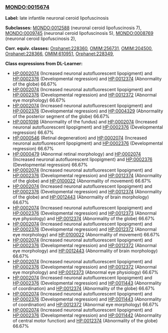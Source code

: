 
### [MONDO:0015674](http://purl.obolibrary.org/obo/MONDO_0015674)
**Label:** late infantile neuronal ceroid lipofuscinosis

**Subclasses:** [MONDO:0012588](http://purl.obolibrary.org/obo/MONDO_0012588) (neuronal ceroid lipofuscinosis 7), [MONDO:0009745](http://purl.obolibrary.org/obo/MONDO_0009745) (neuronal ceroid lipofuscinosis 5), [MONDO:0008769](http://purl.obolibrary.org/obo/MONDO_0008769) (neuronal ceroid lipofuscinosis 2), 

**Corr. equiv. classes:** [Orphanet:228360](http://www.orpha.net/ORDO/Orphanet_228360), [OMIM:256731](http://purl.obolibrary.org/obo/OMIM_256731), [OMIM:204500](http://purl.obolibrary.org/obo/OMIM_204500), [Orphanet:228366](http://www.orpha.net/ORDO/Orphanet_228366), [OMIM:610951](http://purl.obolibrary.org/obo/OMIM_610951), [Orphanet:228349](http://www.orpha.net/ORDO/Orphanet_228349), 

**Class expressions from DL-Learner:**

- [HP:0002074](http://purl.obolibrary.org/obo/HP_0002074) (Increased neuronal autofluorescent lipopigment) and [HP:0002376](http://purl.obolibrary.org/obo/HP_0002376) (Developmental regression) and [HP:0012374](http://purl.obolibrary.org/obo/HP_0012374) (Abnormality of the globe) 66.67%
- [HP:0002074](http://purl.obolibrary.org/obo/HP_0002074) (Increased neuronal autofluorescent lipopigment) and [HP:0002376](http://purl.obolibrary.org/obo/HP_0002376) (Developmental regression) and [HP:0012372](http://purl.obolibrary.org/obo/HP_0012372) (Abnormal eye morphology) 66.67%
- [HP:0002074](http://purl.obolibrary.org/obo/HP_0002074) (Increased neuronal autofluorescent lipopigment) and [HP:0002376](http://purl.obolibrary.org/obo/HP_0002376) (Developmental regression) and [HP:0004329](http://purl.obolibrary.org/obo/HP_0004329) (Abnormality of the posterior segment of the globe) 66.67%
- [HP:0001098](http://purl.obolibrary.org/obo/HP_0001098) (Abnormality of the fundus) and [HP:0002074](http://purl.obolibrary.org/obo/HP_0002074) (Increased neuronal autofluorescent lipopigment) and [HP:0002376](http://purl.obolibrary.org/obo/HP_0002376) (Developmental regression) 66.67%
- [HP:0000546](http://purl.obolibrary.org/obo/HP_0000546) (Retinal degeneration) and [HP:0002074](http://purl.obolibrary.org/obo/HP_0002074) (Increased neuronal autofluorescent lipopigment) and [HP:0002376](http://purl.obolibrary.org/obo/HP_0002376) (Developmental regression) 66.67%
- [HP:0000479](http://purl.obolibrary.org/obo/HP_0000479) (Abnormal retinal morphology) and [HP:0002074](http://purl.obolibrary.org/obo/HP_0002074) (Increased neuronal autofluorescent lipopigment) and [HP:0002376](http://purl.obolibrary.org/obo/HP_0002376) (Developmental regression) 66.67%
- [HP:0002074](http://purl.obolibrary.org/obo/HP_0002074) (Increased neuronal autofluorescent lipopigment) and [HP:0002376](http://purl.obolibrary.org/obo/HP_0002376) (Developmental regression) and [HP:0012374](http://purl.obolibrary.org/obo/HP_0012374) (Abnormality of the globe) and [HP:0100022](http://purl.obolibrary.org/obo/HP_0100022) (Abnormality of movement) 66.67%
- [HP:0002074](http://purl.obolibrary.org/obo/HP_0002074) (Increased neuronal autofluorescent lipopigment) and [HP:0002376](http://purl.obolibrary.org/obo/HP_0002376) (Developmental regression) and [HP:0012374](http://purl.obolibrary.org/obo/HP_0012374) (Abnormality of the globe) and [HP:0012443](http://purl.obolibrary.org/obo/HP_0012443) (Abnormality of brain morphology) 66.67%
- [HP:0002074](http://purl.obolibrary.org/obo/HP_0002074) (Increased neuronal autofluorescent lipopigment) and [HP:0002376](http://purl.obolibrary.org/obo/HP_0002376) (Developmental regression) and [HP:0012373](http://purl.obolibrary.org/obo/HP_0012373) (Abnormal eye physiology) and [HP:0012374](http://purl.obolibrary.org/obo/HP_0012374) (Abnormality of the globe) 66.67%
- [HP:0002074](http://purl.obolibrary.org/obo/HP_0002074) (Increased neuronal autofluorescent lipopigment) and [HP:0002376](http://purl.obolibrary.org/obo/HP_0002376) (Developmental regression) and [HP:0012372](http://purl.obolibrary.org/obo/HP_0012372) (Abnormal eye morphology) and [HP:0100022](http://purl.obolibrary.org/obo/HP_0100022) (Abnormality of movement) 66.67%
- [HP:0002074](http://purl.obolibrary.org/obo/HP_0002074) (Increased neuronal autofluorescent lipopigment) and [HP:0002376](http://purl.obolibrary.org/obo/HP_0002376) (Developmental regression) and [HP:0012372](http://purl.obolibrary.org/obo/HP_0012372) (Abnormal eye morphology) and [HP:0012443](http://purl.obolibrary.org/obo/HP_0012443) (Abnormality of brain morphology) 66.67%
- [HP:0002074](http://purl.obolibrary.org/obo/HP_0002074) (Increased neuronal autofluorescent lipopigment) and [HP:0002376](http://purl.obolibrary.org/obo/HP_0002376) (Developmental regression) and [HP:0012372](http://purl.obolibrary.org/obo/HP_0012372) (Abnormal eye morphology) and [HP:0012373](http://purl.obolibrary.org/obo/HP_0012373) (Abnormal eye physiology) 66.67%
- [HP:0002074](http://purl.obolibrary.org/obo/HP_0002074) (Increased neuronal autofluorescent lipopigment) and [HP:0002376](http://purl.obolibrary.org/obo/HP_0002376) (Developmental regression) and [HP:0011443](http://purl.obolibrary.org/obo/HP_0011443) (Abnormality of coordination) and [HP:0012374](http://purl.obolibrary.org/obo/HP_0012374) (Abnormality of the globe) 66.67%
- [HP:0002074](http://purl.obolibrary.org/obo/HP_0002074) (Increased neuronal autofluorescent lipopigment) and [HP:0002376](http://purl.obolibrary.org/obo/HP_0002376) (Developmental regression) and [HP:0011443](http://purl.obolibrary.org/obo/HP_0011443) (Abnormality of coordination) and [HP:0012372](http://purl.obolibrary.org/obo/HP_0012372) (Abnormal eye morphology) 66.67%
- [HP:0002074](http://purl.obolibrary.org/obo/HP_0002074) (Increased neuronal autofluorescent lipopigment) and [HP:0002376](http://purl.obolibrary.org/obo/HP_0002376) (Developmental regression) and [HP:0011442](http://purl.obolibrary.org/obo/HP_0011442) (Abnormality of central motor function) and [HP:0012374](http://purl.obolibrary.org/obo/HP_0012374) (Abnormality of the globe) 66.67%


